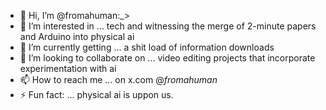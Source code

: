 - 👋 Hi, I’m @fromahuman:_> 
- 👀 I’m interested in ... tech and witnessing the merge of 2-minute papers and Arduino into physical ai
- 🌱 I’m currently getting ... a shit load of information downloads
- 💞️ I’m looking to collaborate on ... video editing projects that incorporate experimentation with ai
- 📫 How to reach me ... on x.com @_fromahuman_
- ⚡ Fun fact: ... physical ai is uppon us.

<!---
fromahuman/fromahuman is a ✨ special ✨ repository because its `README.md` (this file) appears on your GitHub profile.
You can click the Preview link to take a look at your changes.
--->
